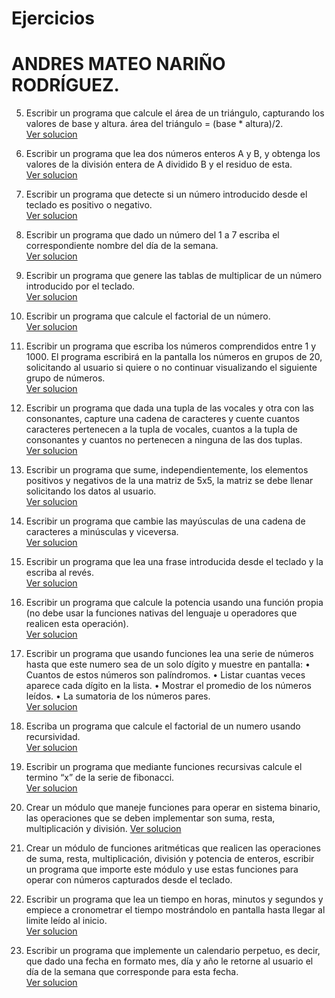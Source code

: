 # Ejercicios
# ANDRES MATEO NARIÑO RODRÍGUEZ.

5. Escribir un programa que calcule el área de un triángulo, capturando los valores de base y
altura.
área del triángulo = (base * altura)/2. <br>
[Ver solucion](https://github.com/Mateo2119/Ejercicios-psba/blob/master/5trianguloArea.py)

15. Escribir un programa que lea dos números enteros A y B, y obtenga los valores de la
división entera de A dividido B y el residuo de esta.<br> 
[Ver solucion](https://github.com/Mateo2119/Ejercicios-psba/blob/master/15divisionResiudo.py)

16. Escribir un programa que detecte si un número introducido desde el teclado es positivo o
negativo.<br>
[Ver solucion](https://github.com/Mateo2119/Ejercicios-psba/blob/master/16siEsNegativo.py)

21. Escribir un programa que dado un número del 1 a 7 escriba el correspondiente nombre del
día de la semana.<br>
[Ver solucion](https://github.com/Mateo2119/Ejercicios-psba/blob/master/21diaSemana.py)

31. Escribir un programa que genere las tablas de multiplicar de un número introducido por el
teclado.<br>
[Ver solucion](https://github.com/Mateo2119/Ejercicios-psba/blob/master/31tablas.py)

35. Escribir un programa que calcule el factorial de un número.<br>
[Ver solucion](https://github.com/Mateo2119/Ejercicios-psba/blob/master/35factorial.py)

39. Escribir un programa que escriba los números comprendidos entre 1 y 1000. El programa
escribirá en la pantalla los números en grupos de 20, solicitando al usuario si quiere o no
continuar visualizando el siguiente grupo de números.<br>
[Ver solucion](https://github.com/Mateo2119/Ejercicios-psba/blob/master/39-1a1000.py)

41. Escribir un programa que dada una tupla de las vocales y otra con las consonantes, capture
una cadena de caracteres y cuente cuantos caracteres pertenecen a la tupla de vocales,
cuantos a la tupla de consonantes y cuantos no pertenecen a ninguna de las dos tuplas.<br>
[Ver solucion](https://github.com/Mateo2119/Ejercicios-psba/blob/master/41tuplas.py)

50. Escribir un programa que sume, independientemente, los elementos positivos y negativos de
la una matriz de 5x5, la matriz se debe llenar solicitando los datos al usuario.<br>
[Ver solucion](https://github.com/Mateo2119/Ejercicios-psba/blob/master/50matriz5x5.py)

58. Escribir un programa que cambie las mayúsculas de una cadena de caracteres a minúsculas y
viceversa.<br>
[Ver solucion](https://github.com/Mateo2119/Ejercicios-psba/blob/master/58MayusaMinos.py)

61. Escribir un programa que lea una frase introducida desde el teclado y la escriba al revés.<br> 
[Ver solucion](https://github.com/Mateo2119/Ejercicios-psba/blob/master/61Alreves.py)

65. Escribir un programa que calcule la potencia usando una función propia (no debe usar la
funciones nativas del lenguaje u operadores que realicen esta operación).<br>
[Ver solucion](https://github.com/Mateo2119/Ejercicios-psba/blob/master/65potencia.py)

73. Escribir un programa que usando funciones lea una serie de números hasta que este numero
sea de un solo dígito y muestre en pantalla:
• Cuantos de estos números son palíndromos.
• Listar cuantas veces aparece cada dígito en la lista.
• Mostrar el promedio de los números leídos.
• La sumatoria de los números pares.<br>
[Ver solucion](https://github.com/Mateo2119/Ejercicios-psba/blob/master/73-varias.py)

76. Escriba un programa que calcule el factorial de un numero usando recursividad.<br>
[Ver solucion](https://github.com/Mateo2119/Ejercicios-psba/blob/master/76-rFactorial.py)

80. Escribir un programa que mediante funciones recursivas calcule el termino “x” de la serie de
fibonacci. <br>
[Ver solucion](https://github.com/Mateo2119/Ejercicios-psba/blob/master/80-rFibo.py)

83. Crear un módulo que maneje funciones para operar en sistema binario, las operaciones que
se deben implementar son suma, resta, multiplicación y división.
[Ver solucion](https://github.com/Mateo2119/Ejercicios-psba/tree/master/83%20operaciones%20binario)

81. Crear un módulo de funciones aritméticas que realicen las operaciones de suma, resta,
multiplicación, división y potencia de enteros, escribir un programa que importe este
módulo y use estas funciones para operar con números capturados desde el teclado.

90. Escribir un programa que lea un tiempo en horas, minutos y segundos y empiece a
cronometrar el tiempo mostrándolo en pantalla hasta llegar al limite leído al inicio.<br>
[Ver solucion](https://github.com/Mateo2119/Ejercicios-psba/blob/master/90-conteo.py)

93. Escribir un programa que implemente un calendario perpetuo, es decir, que dado una fecha
en formato mes, día y año le retorne al usuario el día de la semana que corresponde para esta
fecha.<br>
[Ver solucion](https://github.com/Mateo2119/Ejercicios-psba/blob/master/93-calendario.py)
